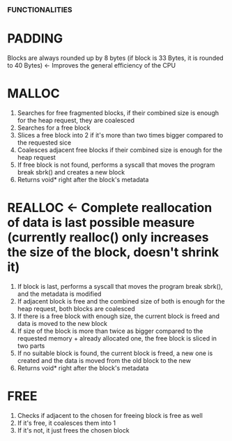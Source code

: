### FUNCTIONALITIES ###

# PADDING

Blocks are always rounded up by 8 bytes (if block is 33 Bytes, it is rounded to 40 Bytes) <- Improves the general efficiency of the CPU

# MALLOC

1. Searches for free fragmented blocks, if their combined size is enough for the heap request, they are coalesced 
2. Searches for a free block
3. Slices a free block into 2 if it's more than two times bigger compared to the requested sice
4. Coalesces adjacent free blocks if their combined size is enough for the heap request
5. If free block is not found, performs a syscall that moves the program break sbrk() and creates a new block
6. Returns void* right after the block's metadata

# REALLOC <- Complete reallocation of data is last possible measure (currently realloc() only increases the size of the block, doesn't shrink it)

1. If block is last, performs a syscall that moves the program break sbrk(), and the metadata is modified
2. If adjacent block is free and the combined size of both is enough for the heap request, both blocks are coalesced
3. If there is a free block with enough size, the current block is freed and data is moved to the new block
4. If size of the block is more than twice as bigger compared to the requested memory + already allocated one, the free block is sliced in two parts
4. If no suitable block is found, the current block is freed, a new one is created and the data is moved from the old block to the new 
5. Returns void* right after the block's metadata   

# FREE

1. Checks if adjacent to the chosen for freeing block is free as well
2. If it's free, it coalesces them into 1
3. If it's not, it just frees the chosen block
